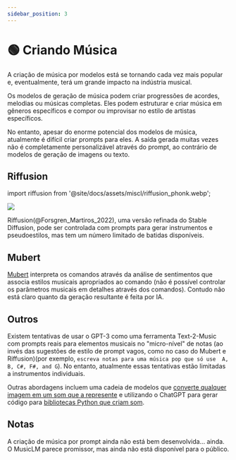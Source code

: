 ```yaml
---
sidebar_position: 3
---
```


# 🟢 Criando Música

A criação de música por modelos está se tornando cada vez mais popular e, eventualmente, terá um grande impacto na indústria musical.

Os modelos de geração de música podem criar progressões de acordes, melodias ou músicas completas. Eles podem estruturar e criar música em gêneros específicos e compor ou improvisar no estilo de artistas específicos.

No entanto, apesar do enorme potencial dos modelos de música, atualmente é difícil criar prompts para eles. A saída gerada muitas vezes não é completamente personalizável através do prompt, ao contrário de modelos de geração de imagens ou texto.

## Riffusion
import riffusion from '@site/docs/assets/miscl/riffusion_phonk.webp';

<div style={{textAlign: 'center'}}>
  <img src={riffusion} style={{width: "500px"}}/>
</div>

Riffusion(@Forsgren_Martiros_2022), uma versão refinada do Stable Diffusion, pode ser controlada com prompts para gerar instrumentos e pseudoestilos, mas tem um número limitado de batidas disponíveis.

## Mubert

[Mubert](https://mubert.com/) interpreta os comandos através da análise de sentimentos que associa estilos musicais apropriados ao comando (não é possível controlar os parâmetros musicais em detalhes através dos comandos). Contudo não está claro quanto da geração resultante é feita por IA.

## Outros

Existem tentativas de usar o GPT-3 como uma ferramenta Text-2-Music com prompts reais para elementos musicais no "micro-nível" de notas (ao invés das sugestões de estilo de prompt vagos, como no caso do Mubert e Riffusion)(por exemplo,  `escreva notas para uma música pop que só use  A, B, C#, F#, and G`). No entanto, atualmente essas tentativas estão limitadas a instrumentos individuais.

Outras abordagens incluem uma cadeia de modelos que [converte qualquer imagem em um som que a represente](https://huggingface.co/spaces/fffiloni/img-to-music) e utilizando o ChatGPT para gerar código para [bibliotecas Python que criam som](https://twitter.com/teropa/status/1598713756074246145).

## Notas

A criação de música por prompt ainda não está bem desenvolvida... ainda. O MusicLM parece promissor, mas ainda não está disponível para o público.